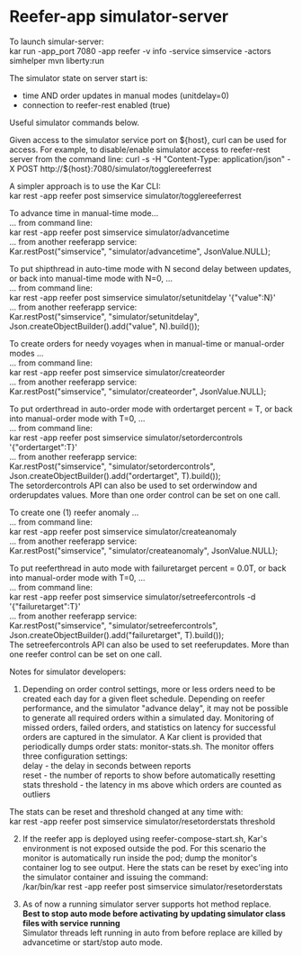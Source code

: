 <!--
# Copyright IBM Corporation 2020,2021
#
# Licensed under the Apache License, Version 2.0 (the "License");
# you may not use this file except in compliance with the License.
# You may obtain a copy of the License at
#
#     http://www.apache.org/licenses/LICENSE-2.0
#
# Unless required by applicable law or agreed to in writing, software
# distributed under the License is distributed on an "AS IS" BASIS,
# WITHOUT WARRANTIES OR CONDITIONS OF ANY KIND, either express or implied.
# See the License for the specific language governing permissions and
# limitations under the License.
-->

# Reefer-app  simulator-server  

To launch simular-server:  
kar run -app_port 7080 -app reefer -v info -service simservice -actors simhelper mvn liberty:run  


The simulator state on server start is:  
 - time AND order updates in manual modes (unitdelay=0)  
 - connection to reefer-rest enabled (true)  

Useful simulator commands below.  

Given access to the simulator service port on ${host}, curl can be used for access. For example,
to disable/enable simulator access to reefer-rest server from the command line:  
curl -s -H "Content-Type: application/json" -X POST http://${host}:7080/simulator/togglereeferrest  

A simpler approach is to use the Kar CLI:  
kar rest -app reefer post simservice simulator/togglereeferrest  

To advance time in manual-time mode...  
... from command line:  
kar rest -app reefer post simservice simulator/advancetime  
... from another reeferapp service:  
Kar.restPost("simservice", "simulator/advancetime", JsonValue.NULL);  

To put shipthread in auto-time mode with N second delay between updates, or back into manual-time mode with N=0, ...  
... from command line:  
kar rest -app reefer post simservice simulator/setunitdelay '{"value":N}'  
... from another reeferapp service:  
Kar.restPost("simservice", "simulator/setunitdelay", Json.createObjectBuilder().add("value", N).build());  

To create orders for needy voyages when in manual-time or manual-order modes ...  
... from command line:  
kar rest -app reefer post simservice simulator/createorder  
... from another reeferapp service:  
Kar.restPost("simservice", "simulator/createorder", JsonValue.NULL);  

To put orderthread in auto-order mode with ordertarget percent = T, or back into manual-order mode with T=0, ...  
... from command line:  
kar rest -app reefer post simservice simulator/setordercontrols '{"ordertarget":T}'  
... from another reeferapp service:  
Kar.restPost("simservice", "simulator/setordercontrols", Json.createObjectBuilder().add("ordertarget", T).build());  
The setordercontrols API can also be used to set orderwindow and orderupdates values. 
More than one order control can be set on one call.  

To create one (1) reefer anomaly ...  
... from command line:  
kar rest -app reefer post simservice simulator/createanomaly  
... from another reeferapp service:  
Kar.restPost("simservice", "simulator/createanomaly", JsonValue.NULL);  

To put reeferthread in auto mode with failuretarget percent = 0.0T, or back into manual-order mode with T=0, ...  
... from command line:  
kar rest -app reefer post simservice simulator/setreefercontrols -d '{"failuretarget":T}'  
... from another reeferapp service:  
Kar.restPost("simservice", "simulator/setreefercontrols", Json.createObjectBuilder().add("failuretarget", T).build());  
The setreefercontrols API can also be used to set reeferupdates. 
More than one reefer control can be set on one call.  

Notes for simulator developers:
1. Depending on order control settings, more or less orders need to be created each day for a given fleet schedule.
Depending on reefer performance, and the simulator "advance delay", it may not be possible to generate all required orders
within a simulated day.
Monitoring of missed orders, failed orders, and statistics on latency for successful orders are captured in the simulator.
A Kar client is provided that periodically dumps order stats: monitor-stats.sh.
The monitor offers three configuration settings:  
  delay - the delay in seconds between reports  
  reset - the number of reports to show before automatically resetting stats
  threshold - the latency in ms above which orders are counted as outliers  

The stats can be reset and threshold changed at any time with:  
kar rest -app reefer post simservice simulator/resetorderstats threshold  
  
2. If the reefer app is deployed using reefer-compose-start.sh, Kar's environment is not exposed outside the pod.
For this scenario the monitor is automatically run inside the pod; dump the monitor's container log to see output.
Here the stats can be reset by exec'ing into the simulator container and issuing the command:  
/kar/bin/kar rest -app reefer post simservice simulator/resetorderstats   
  
3. As of now a running simulator server supports hot method replace.  
**Best to stop auto mode before activating by updating simulator class files with service running**  
Simulator threads left running in auto from before replace are killed by advancetime or start/stop auto mode.
